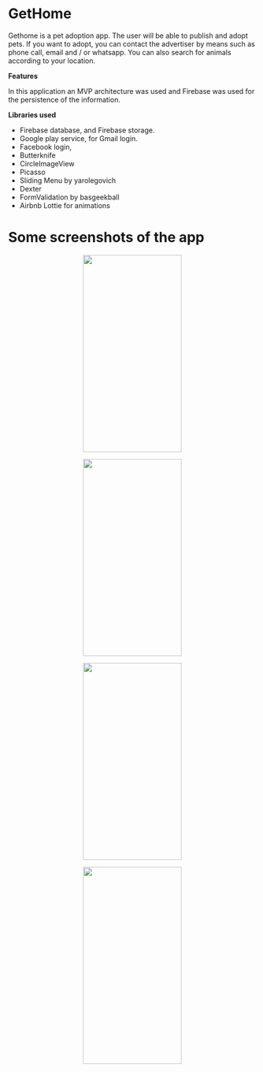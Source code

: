 # GetHome

Gethome is a pet adoption app. The user will be able to publish and adopt pets. If you want to adopt, you can contact the advertiser by means such as phone call, email and / or whatsapp. You can also search for animals according to your location.

**Features**

In this application an MVP architecture was used and Firebase was used for the persistence of the information.

**Libraries used**

* Firebase database, and Firebase storage.
* Google play service, for Gmail login.
* Facebook login,
* Butterknife
* CircleImageView
* Picasso
* Sliding Menu by yarolegovich
* Dexter
* FormValidation by basgeekball
* Airbnb Lottie for animations

# Some screenshots of the app

<p align="center">
<img src="https://user-images.githubusercontent.com/59579790/127693579-71657620-046a-464d-b869-ca66076e44da.png" width="200" height="400" />
</p>

<p align="center">
<img src="https://user-images.githubusercontent.com/59579790/127693618-c3a59aca-30b7-41e4-ae8a-e8aec51328d7.png" width="200" height="400" />
</p>


<p align="center">
<img src="https://user-images.githubusercontent.com/59579790/127693656-10318996-8464-4958-bc9c-edf69cd1dd42.png" width="200" height="400" />
</p>

<p align="center">
<img src="https://user-images.githubusercontent.com/59579790/127693701-bb4483ec-b090-4a69-91cf-b392df1470a5.png" width="200" height="400" />
</p>





